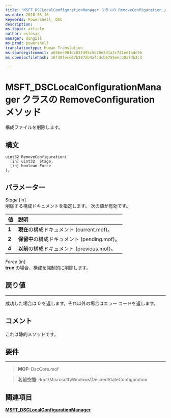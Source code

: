 ```yaml
---
title: "MSFT_DSCLocalConfigurationManager クラスの RemoveConfiguration メソッド"
ms.date: 2016-05-16
keywords: PowerShell, DSC
description: 
ms.topic: article
author: eslesar
manager: dongill
ms.prod: powershell
translationtype: Human Translation
ms.sourcegitcommit: a656ec981dc03fd95c5e70e2d1a2c741ee1adc9b
ms.openlocfilehash: 16f38fece67b3872b4afcdcb6755eecb0a7db3c3

---
```


# MSFT_DSCLocalConfigurationManager クラスの RemoveConfiguration メソッド

構成ファイルを削除します。

構文
------

```mof
uint32 RemoveConfiguration(
  [in] uint32  Stage,
  [in] boolean Force
);
```

パラメーター
----------

*Stage* \[in\]  
削除する構成ドキュメントを指定します。 次の値が有効です。

|値 |説明 |
|:--- |:---|
|**1** | **現在**の構成ドキュメント (current.mof)。 |
|**2** | **保留中**の構成ドキュメント (pending.mof)。  |
|**4** | **以前**の構成ドキュメント (previous.mof)。 |

*Force* \[in\]  
**true** の場合、構成を強制的に削除します。

## 戻り値
------------

成功した場合は 0 を返します。それ以外の場合はエラー コードを返します。

## コメント

これは静的メソッドです。

## 要件
------------
>**MOF:** DscCore.mof

>**名前空間**: Root\Microsoft\Windows\DesiredStateConfiguration


## 関連項目


[**MSFT_DSCLocalConfigurationManager**](msft-dsclocalconfigurationmanager.md)


 

 






<!--HONumber=Oct16_HO1-->


